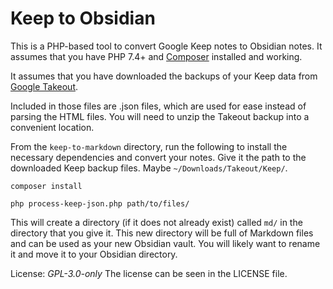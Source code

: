 # Keep to Obsidian

This is a PHP-based tool to convert Google Keep notes to Obsidian notes. It assumes that you have PHP 7.4+ and [Composer](https://getcomposer.org/) installed and working. 

It assumes that you have downloaded the backups of your Keep data from [Google Takeout](https://takeout.google.com/).

Included in those files are .json files, which are used for ease instead of parsing the HTML files. You will need to unzip the Takeout backup into a convenient location.

From the `keep-to-markdown` directory, run the following to install the necessary dependencies and convert your notes.
Give it the path to the downloaded Keep backup files. Maybe `~/Downloads/Takeout/Keep/`.

```
composer install

php process-keep-json.php path/to/files/
```

This will create a directory (if it does not already exist) called `md/` in the directory that you give it. 
This new directory will be full of Markdown files and can be used as your new Obsidian vault. You will likely want to rename it and move it to your Obsidian directory.

License: *GPL-3.0-only*
The license can be seen in the LICENSE file.
